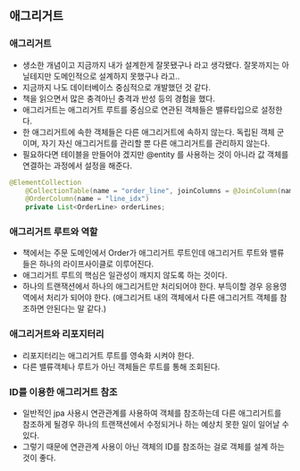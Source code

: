 ## 애그리거트
### 애그리거트
- 생소한 개념이고 지금까지 내가 설계한게 잘못됐구나 라고 생각됐다. 잘못까지는 아닐테지만 도메인적으로 설계하지 못했구나 라고..
- 지금까지 나도 데이터베이스 중심적으로 개발했던 것 같다.
- 책을 읽으면서 많은 충격아닌 충격과 반성 등의 경험을 했다.
- 애그리거트는 애그리거트 루트를 중심으로 연관된 객체들은 밸류타입으로 설정한다.
- 한 애그리거트에 속한 객체들은 다른 애그리거트에 속하지 않는다. 독립된 객체 군 이며, 자기 자신 애그리거트를 관리할 뿐 다른 애그리거트를 관리하지 않는다.
- 필요하다면 테이블을 만들어야 겠지만 @entity 를 사용하는 것이 아니라 값 객체를 연결하는 과정에서 설정을 해준다.
```java
@ElementCollection
    @CollectionTable(name = "order_line", joinColumns = @JoinColumn(name = "order_number"))
    @OrderColumn(name = "line_idx")
    private List<OrderLine> orderLines;
```
### 애그리거트 루트와 역할
- 책에서는 주문 도메인에서 Order가 애그리거트 루트인데 애그리거트 루트와 밸류들은 하나의 라이프사이클로 이루어진다.
- 애그리거트 루트의 핵심은 일관성이 깨지지 않도록 하는 것이다.
- 하나의 트랜잭션에서 하나의 애그리거트만 처리되어야 한다. 부득이할 경우 응용영역에서 처리가 되어야 한다. (애그리거트 내의 객체에서 다른 애그리거트 객체를 참조하면 안된다는 말 같다.)
### 애그리거트와 리포지터리
- 리포지터리는 애그리거트 루트를 영속화 시켜야 한다.
- 다른 밸류객체나 루트가 아닌 객체들은 루트를 통해 조회된다.
### ID를 이용한 애그리거트 참조
- 일반적인 jpa 사용시 연관관계를 사용하여 객체를 참조하는데 다른 애그리거트를 참조하게 될경우 하나의 트랜잭션에서 수정되거나 하는 예상치 못한 일이 일어날 수 있다.
- 그렇기 때문에 연관관계 사용이 아닌 객체의 ID를 참조하는 걸로 객체를 설계 하는것이 좋다.
